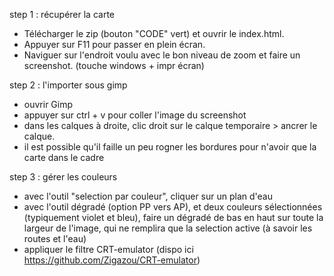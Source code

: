 step 1 : récupérer la carte
- Télécharger le zip (bouton "CODE" vert) et ouvrir le index.html.
- Appuyer sur F11 pour passer en plein écran.
- Naviguer sur l'endroit voulu avec le bon niveau de zoom et faire un screenshot. (touche windows + impr écran)

step 2 : l'importer sous gimp
- ouvrir Gimp
- appuyer sur ctrl + v pour coller l'image du screenshot
- dans les calques à droite, clic droit sur le calque temporaire > ancrer le calque.
- il est possible qu'il faille un peu rogner les bordures pour n'avoir que la carte dans le cadre

step 3 : gérer les couleurs

- avec l'outil "selection par couleur", cliquer sur un plan d'eau
- avec l'outil dégradé (option PP vers AP), et deux couleurs sélectionnées (typiquement violet et bleu), faire un dégradé de bas en haut sur toute la largeur de l'image, qui ne remplira que la selection active (à savoir les routes et l'eau)
- appliquer le filtre CRT-emulator (dispo ici https://github.com/Zigazou/CRT-emulator)
